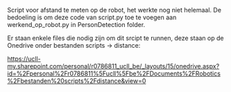 Script voor afstand te meten op de robot, het werkte nog niet helemaal. De bedoeling is om deze code van script.py toe te voegen aan werkend_op_robot.py in PersonDetection folder.

Er staan enkele files die nodig zijn om dit srcipt te runnen, deze staan op de Onedrive onder bestanden scripts -> distance: 

https://ucll-my.sharepoint.com/personal/r0786811_ucll_be/_layouts/15/onedrive.aspx?id=%2Fpersonal%2Fr0786811%5Fucll%5Fbe%2FDocuments%2FRobotics%2Fbestanden%20scripts%2Fdistance&view=0